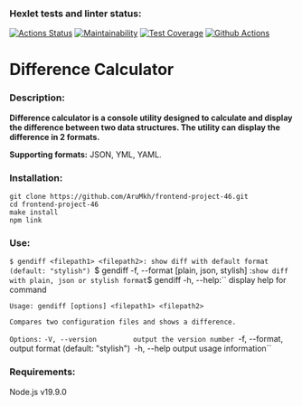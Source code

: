 ### Hexlet tests and linter status:
[![Actions Status](https://github.com/AruMkh/frontend-project-46/workflows/hexlet-check/badge.svg)](https://github.com/AruMkh/frontend-project-46/actions)
[![Maintainability](https://api.codeclimate.com/v1/badges/41f42f0bf1b2e63d4c0c/maintainability)](https://codeclimate.com/github/AruMkh/frontend-project-46/maintainability)
[![Test Coverage](https://api.codeclimate.com/v1/badges/41f42f0bf1b2e63d4c0c/test_coverage)](https://codeclimate.com/github/AruMkh/frontend-project-46/test_coverage)
[![Github Actions](https://github.com/AruMkh/frontend-project-46/actions/workflows/steps.yml/badge.svg)]()

# Difference Calculator
### Description:

**Difference calculator is a console utility designed to calculate and display the difference between two data structures. The utility can display the difference in 2 formats.**

**Supporting formats:** JSON, YML, YAML.

### Installation:
    git clone https://github.com/AruMkh/frontend-project-46.git
    cd frontend-project-46
    make install
    npm link

### Use:
``$ gendiff <filepath1> <filepath2>: show diff with default format (default: "stylish")
``$ gendiff -f, --format [plain, json, stylish] <filepath1> <filepath2>:`` show diff with plain, json or stylish format
``$ gendiff -h, --help:`` display help for command

``Usage: gendiff [options] <filepath1> <filepath2>``

``Compares two configuration files and shows a difference.``
   
``Options:``
``-V, --version         output the version number
``-f, --format, <type>  output format (default: "stylish")``
``-h, --help            output usage information``

### Requirements:
Node.js v19.9.0
